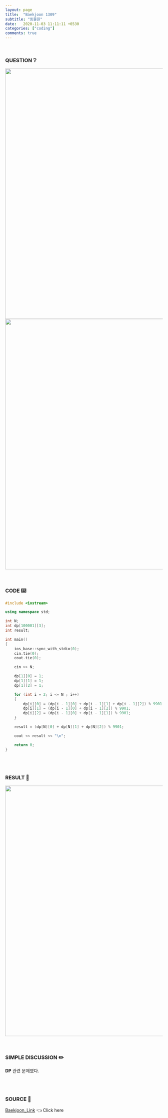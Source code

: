 ```yaml
---
layout: page
title:  "Baekjoon 1309"
subtitle: "동물원"
date:   2020-11-03 11:11:11 +0530
categories: ["coding"]
comments: true
---
```


<br>

### QUESTION ❔

<img src="{{ '/assets/baekjoon/1309.jpg' }}" style="width: 800px; height: auto; margin-left: auto; margin-right: auto; display: block;">
<img src="{{ '/assets/baekjoon/1309a.jpg' }}" style="width: 800px; height: auto; margin-left: auto; margin-right: auto; display: block;">  

<br>
<br>

### CODE ⌨️

```c++
#include <iostream>

using namespace std;

int N;
int dp[100001][3];
int result;

int main()
{
	ios_base::sync_with_stdio(0);
	cin.tie(0);
	cout.tie(0);

	cin >> N;

	dp[1][0] = 1;
	dp[1][1] = 1;
	dp[1][2] = 1;

	for (int i = 2; i <= N ; i++)
	{
		dp[i][0] = (dp[i - 1][0] + dp[i - 1][1] + dp[i - 1][2]) % 9901;
		dp[i][1] = (dp[i - 1][0] + dp[i - 1][2]) % 9901;
		dp[i][2] = (dp[i - 1][0] + dp[i - 1][1]) % 9901;
	}

	result = (dp[N][0] + dp[N][1] + dp[N][2]) % 9901;

	cout << result << "\n";

	return 0;
}
```  

<br>
<br>

### RESULT 💛

<img src="{{ '/assets/baekjoon/1309r.jpg' }}" style="width: 800px; height: auto; margin-left: auto; margin-right: auto; display: block;">  

<br>
<br>

### SIMPLE DISCUSSION ✏️

**DP** 관련 문제였다.  

<br>
<br>

### SOURCE 💎

[Baekjoon_Link][link] 👈 Click here  

<br>
<br>

<script src="https://utteranc.es/client.js"
        repo="DCherish/DCherish.github.io"
        issue-term="pathname"
        theme="boxy-light"
        crossorigin="anonymous"
        async>
</script>

[link]: https://www.acmicpc.net/problem/1309